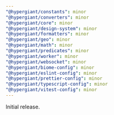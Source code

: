 ```yaml
---
"@hypergiant/constants": minor
"@hypergiant/converters": minor
"@hypergiant/core": minor
"@hypergiant/design-system": minor
"@hypergiant/formatters": minor
"@hypergiant/geo": minor
"@hypergiant/math": minor
"@hypergiant/predicates": minor
"@hypergiant/worker": minor
"@hypergiant/websocket": minor
"@hypergiant/biome-config": minor
"@hypergiant/eslint-config": minor
"@hypergiant/prettier-config": minor
"@hypergiant/typescript-config": minor
"@hypergiant/vitest-config": minor
---
```


Initial release.
